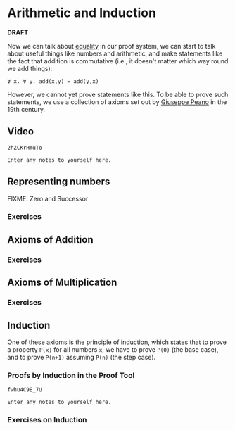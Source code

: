 # Arithmetic and Induction

**DRAFT**

Now we can talk about [equality](equality.html) in our proof system, we can start to talk about useful things like numbers and arithmetic, and make statements like the fact that addition is commutative (i.e., it doesn't matter which way round we add things):

```formula
∀ x. ∀ y. add(x,y) = add(y,x)
```

However, we cannot yet prove statements like this. To be able to prove such statements, we use a collection of axioms set out by [Giuseppe Peano](FIXME) in the 19th century.

## Video

```youtube
2hZCKrHmuTo
```

```textbox {id=induction-note1}
Enter any notes to yourself here.
```

## Representing numbers

FIXME: Zero and Successor

### Exercises

## Axioms of Addition

### Exercises

## Axioms of Multiplication

### Exercises

## Induction

One of these axioms is the principle of induction, which states that to prove a property `P(x)` for all numbers `x`, we have to prove `P(0)` (the base case), and to prove `P(n+1)` assuming `P(n)` (the step case).

### Proofs by Induction in the Proof Tool

```youtube
fwhu4C9E_7U
```

```textbox {id=induction-note2}
Enter any notes to yourself here.
```

### Exercises on Induction
